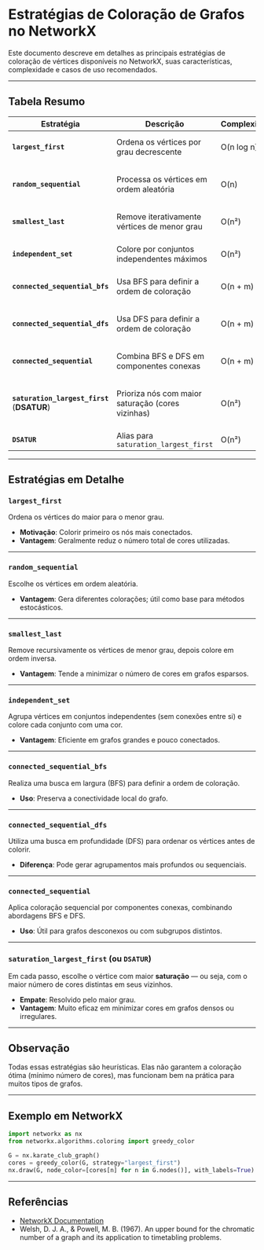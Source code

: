 # Estratégias de Coloração de Grafos no NetworkX

Este documento descreve em detalhes as principais estratégias de coloração de vértices disponíveis no NetworkX, suas características, complexidade e casos de uso recomendados.

---

## Tabela Resumo

| Estratégia                                  | Descrição                                         | Complexidade | Quando Usar                                  |
|---------------------------------------------|---------------------------------------------------|--------------|----------------------------------------------|
| **`largest_first`**                         | Ordena os vértices por grau decrescente           | O(n log n)   | Grafos com hubs ou nós centrais              |
| **`random_sequential`**                     | Processa os vértices em ordem aleatória           | O(n)         | Testes estatísticos ou aleatoriedade         |
| **`smallest_last`**                         | Remove iterativamente vértices de menor grau      | O(n²)        | Grafos equilibrados ou esparsos              |
| **`independent_set`**                       | Colore por conjuntos independentes máximos        | O(n²)        | Grafos esparsos e grandes                    |
| **`connected_sequential_bfs`**              | Usa BFS para definir a ordem de coloração         | O(n + m)     | Grafos com conectividade local forte         |
| **`connected_sequential_dfs`**              | Usa DFS para definir a ordem de coloração         | O(n + m)     | Grafos com hierarquias ou caminhos profundos |
| **`connected_sequential`**                  | Combina BFS e DFS em componentes conexas          | O(n + m)     | Grafos com múltiplas componentes             |
| **`saturation_largest_first`** (**DSATUR**) | Prioriza nós com maior saturação (cores vizinhas) | O(n²)        | Grafos complexos; ótimo desempenho prático   |
| **`DSATUR`**                                | Alias para `saturation_largest_first`             | O(n²)        | -                                            |

---

## Estratégias em Detalhe

### `largest_first`
Ordena os vértices do maior para o menor grau.
- **Motivação**: Colorir primeiro os nós mais conectados.
- **Vantagem**: Geralmente reduz o número total de cores utilizadas.

---

### `random_sequential`
Escolhe os vértices em ordem aleatória.
- **Vantagem**: Gera diferentes colorações; útil como base para métodos estocásticos.

---

### `smallest_last`
Remove recursivamente os vértices de menor grau, depois colore em ordem inversa.
- **Vantagem**: Tende a minimizar o número de cores em grafos esparsos.

---

### `independent_set`
Agrupa vértices em conjuntos independentes (sem conexões entre si) e colore cada conjunto com uma cor.
- **Vantagem**: Eficiente em grafos grandes e pouco conectados.

---

### `connected_sequential_bfs`
Realiza uma busca em largura (BFS) para definir a ordem de coloração.
- **Uso**: Preserva a conectividade local do grafo.

---

### `connected_sequential_dfs`
Utiliza uma busca em profundidade (DFS) para ordenar os vértices antes de colorir.
- **Diferença**: Pode gerar agrupamentos mais profundos ou sequenciais.

---

### `connected_sequential`
Aplica coloração sequencial por componentes conexas, combinando abordagens BFS e DFS.
- **Uso**: Útil para grafos desconexos ou com subgrupos distintos.

---

### `saturation_largest_first` (ou `DSATUR`)
Em cada passo, escolhe o vértice com maior **saturação** — ou seja, com o maior número de cores distintas em seus vizinhos.
- **Empate**: Resolvido pelo maior grau.
- **Vantagem**: Muito eficaz em minimizar cores em grafos densos ou irregulares.

---

## Observação
Todas essas estratégias são heurísticas. Elas não garantem a coloração ótima (mínimo número de cores), mas funcionam bem na prática para muitos tipos de grafos.

---

## Exemplo em NetworkX

```python
import networkx as nx
from networkx.algorithms.coloring import greedy_color

G = nx.karate_club_graph()
cores = greedy_color(G, strategy="largest_first")
nx.draw(G, node_color=[cores[n] for n in G.nodes()], with_labels=True)
````

---

## Referências

* [NetworkX Documentation](https://networkx.org/documentation/stable/reference/algorithms/generated/networkx.algorithms.coloring.greedy_color.html)
* Welsh, D. J. A., & Powell, M. B. (1967). An upper bound for the chromatic number of a graph and its application to timetabling problems.

```
